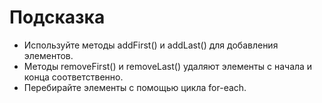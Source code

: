 # Подсказка

- Используйте методы addFirst() и addLast() для добавления элементов.
- Методы removeFirst() и removeLast() удаляют элементы с начала и конца соответственно.
- Перебирайте элементы с помощью цикла for-each.
